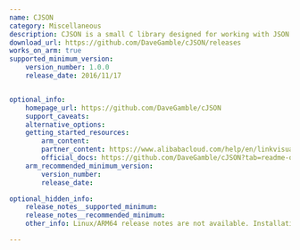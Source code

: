 ```yaml
---
name: CJSON
category: Miscellaneous
description: CJSON is a small C library designed for working with JSON data. It offers a simple API to parse, create, and modify JSON, often used in embedded systems and applications.
download_url: https://github.com/DaveGamble/cJSON/releases
works_on_arm: true
supported_minimum_version:
    version_number: 1.0.0
    release_date: 2016/11/17


optional_info:
    homepage_url: https://github.com/DaveGamble/cJSON
    support_caveats:
    alternative_options:
    getting_started_resources:
        arm_content: 
        partner_content: https://www.alibabacloud.com/help/en/linkvisual/link-visual-enterprise-edition/developer-reference/use-the-linkvisual-sdk
        official_docs: https://github.com/DaveGamble/cJSON?tab=readme-ov-file#building
    arm_recommended_minimum_version:
        version_number:
        release_date: 

optional_hidden_info:
    release_notes__supported_minimum: 
    release_notes__recommended_minimum:
    other_info: Linux/ARM64 release notes are not available. Installation and testing are done using tar archive [1.0.0](https://github.com/DaveGamble/cJSON/releases/tag/v1.0.0). 

---
```

